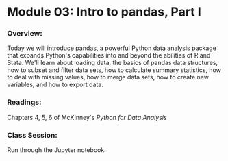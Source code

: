# Module 03: Intro to pandas, Part I

### Overview:

Today we will introduce pandas, a powerful Python data analysis package that expands Python's capabilities into 
and beyond the abilities of R and Stata. We'll learn about loading data, the basics of pandas data structures,
how to subset and filter data sets, how to calculate summary statistics, how to deal with missing values, how to merge data
sets, how to create new variables, and how to export data.

### Readings:

Chapters 4, 5, 6 of McKinney's *Python for Data Analysis*

### Class Session:

Run through the Jupyter notebook.

